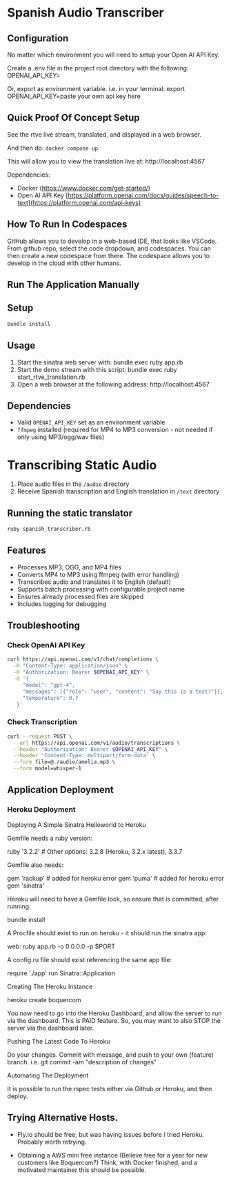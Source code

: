 # Spanish Audio Transcriber

## Configuration

No matter which environment you will need to setup your Open AI API Key.

Create a .env file in the project root directory with the following:
OPENAI_API_KEY=

Or, export as environment variable.
i.e. in your terminal:
export OPENAI_API_KEY=paste your own api key here

## Quick Proof Of Concept Setup

See the rtve live stream, translated, and displayed in a web browser.

And then do:
`docker compose up`

This will allow you to view the translation live at:
http://localhost:4567 

Dependencies: 
- Docker (https://www.docker.com/get-started/)
- Open AI API Key [https://platform.openai.com/docs/guides/speech-to-text](https://platform.openai.com/api-keys)

## How To Run In Codespaces

GitHub allows you to develop in a web-based IDE, that looks like VSCode.
From github repo, select the code dropdown, and codespaces. You can then create a new codespace from there.
The codespace allows you to develop in the cloud with other humans.

## Run The Application Manually

## Setup
```bash
bundle install
```

## Usage
1. Start the sinatra web server with:
bundle exec ruby app.rb
2. Start the demo stream with this script:
bundle exec ruby start_rtve_translation.rb
3. Open a web browser at the following address:
http://localhost:4567

## Dependencies
- Valid `OPENAI_API_KEY` set as an environment variable
- `ffmpeg` installed (required for MP4 to MP3 conversion - not needed if only using MP3/ogg/wav files)

# Transcribing Static Audio

1. Place audio files in the `/audio` directory
2. Receive Spanish transcription and English translation in `/text` directory

## Running the static translator
```bash
ruby spanish_transcriber.rb
```

## Features
- Processes MP3, OGG, and MP4 files
- Converts MP4 to MP3 using ffmpeg (with error handling)
- Transcribes audio and translates it to English (default)
- Supports batch processing with configurable project name
- Ensures already processed files are skipped
- Includes logging for debugging

## Troubleshooting

### Check OpenAI API Key
```bash
curl https://api.openai.com/v1/chat/completions \
  -H "Content-Type: application/json" \
  -H "Authorization: Bearer $OPENAI_API_KEY" \
  -d '{
     "model": "gpt-4",
     "messages": [{"role": "user", "content": "Say this is a test!"}],
     "temperature": 0.7
   }'
```

### Check Transcription
```bash
curl --request POST \
  --url https://api.openai.com/v1/audio/transcriptions \
  --header "Authorization: Bearer $OPENAI_API_KEY" \
  --header 'Content-Type: multipart/form-data' \
  --form file=@./audio/amelia.mp3 \
  --form model=whisper-1
```

## Application Deployment 

### Heroku Deployment

Deploying A Simple Sinatra Helloworld to Heroku

Gemfile needs a ruby version:

ruby '3.2.2' # Other options: 3.2.8 (Heroku, 3.2.x latest), 3.3.7

Gemfile also needs:

gem 'rackup' # added for heroku error
gem 'puma' # added for heroku error
gem 'sinatra'

Heroku will need to have a Gemfile.lock, so ensure that is committed, after running:

bundle install

A Procfile should exist to run on heroku - it should run the sinatra app:

   web: ruby app.rb -o 0.0.0.0 -p $PORT

A config.ru file should exist referencing the same app file:

require './app'
run Sinatra::Application


Creating The Heroku Instance

heroku create boquercom

You now need to go into the Heroku Dashboard, and allow the server to run via the dashboard. This is PAID feature. So, you may want to also STOP the server via the dashboard later.

Pushing The Latest Code To Heroku

Do your changes. Commit with message, and push to your own (feature) branch. 
i.e. git commit -am "description of changes"

Automating The Deployment

It is possible to run the rspec tests either via Github or Heroku, and then deploy. 

## Trying Alternative Hosts.

- Fly.io should be free, but was having issues before I tried Heroku. Probably worth retrying.

- Obtaining a AWS mini free instance (Believe free for a year for new customers like Boquercom?) Think, with Docker finished, and a motivated maintainer this should be possible.

